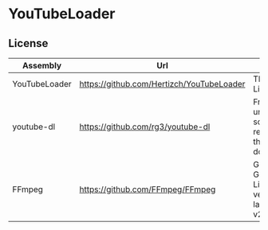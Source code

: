 # YouTubeLoader

## License
| Assembly | Url | License |
| -------- | --- | ------- |
| YouTubeLoader  | https://github.com/Hertizch/YouTubeLoader  | The MIT License (MIT) |
| youtube-dl  | https://github.com/rg3/youtube-dl  | Free and unencumbered software released into the public domain. |
| FFmpeg  | https://github.com/FFmpeg/FFmpeg  | GNU Lesser General Public License version 2.1 or later (LGPL v2.1+). |
